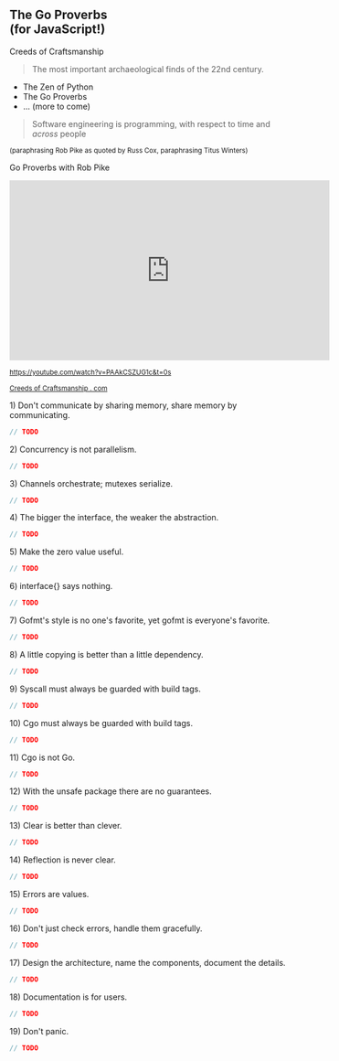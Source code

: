 [comment]: # "THEME = white"
[comment]: # "CODE_THEME = github"
[comment]: # "controls: false"
[comment]: # "keyboard: true"
[comment]: # "markdown: { smartypants: true }"
[comment]: # "hash: false"
[comment]: # "respondToHashChanges: false"

## The Go Proverbs<br>(for JavaScript!)

[comment]: # "!!!"

Creeds of Craftsmanship

> The most important archaeological finds of the 22nd
> century.

- The Zen of Python
- The Go Proverbs
- ... (more to come)

[comment]: # "!!!"

> Software engineering is programming, with respect to time
> and _across_ people

<small>(paraphrasing Rob Pike as quoted by Russ Cox,
paraphrasing Titus Winters)</small>

[comment]: # "!!!"

Go Proverbs with Rob Pike

<iframe width="560" height="315" src="https://www.youtube-nocookie.com/embed/PAAkCSZUG1c?start=0" title="YouTube video player" frameborder="0" allow="accelerometer; autoplay; clipboard-write; encrypted-media; gyroscope; picture-in-picture" allowfullscreen></iframe>

<small><a href="https://www.youtube.com/watch?v=PAAkCSZUG1c&t=0s">https://youtube.com/watch?v=PAAkCSZUG1c&t=0s</a></small>

<small><a href="https://creedsofcraftsmanship.com">Creeds of
Craftsmanship . com</a></small>

[comment]: # "!!!"

1\) Don't communicate by sharing memory, share memory by
communicating.

[comment]: # "!!!"

```js
// TODO
```

[comment]: # "!!!"

2\) Concurrency is not parallelism.

[comment]: # "!!!"

```js
// TODO
```

[comment]: # "!!!"

3\) Channels orchestrate; mutexes serialize.

[comment]: # "!!!"

```js
// TODO
```

[comment]: # "!!!"

4\) The bigger the interface, the weaker the abstraction.

[comment]: # "!!!"

```js
// TODO
```

[comment]: # "!!!"

5\) Make the zero value useful.

[comment]: # "!!!"

```js
// TODO
```

[comment]: # "!!!"

6\) interface{} says nothing.

[comment]: # "!!!"

```js
// TODO
```

[comment]: # "!!!"

7\) Gofmt's style is no one's favorite, yet gofmt is
everyone's favorite.

[comment]: # "!!!"

```js
// TODO
```

[comment]: # "!!!"

8\) A little copying is better than a little dependency.

[comment]: # "!!!"

```js
// TODO
```

[comment]: # "!!!"

9\) Syscall must always be guarded with build tags.

[comment]: # "!!!"

```js
// TODO
```

[comment]: # "!!!"

10\) Cgo must always be guarded with build tags.

[comment]: # "!!!"

```js
// TODO
```

[comment]: # "!!!"

11\) Cgo is not Go.

[comment]: # "!!!"

```js
// TODO
```

[comment]: # "!!!"

12\) With the unsafe package there are no guarantees.

[comment]: # "!!!"

```js
// TODO
```

[comment]: # "!!!"

13\) Clear is better than clever.

[comment]: # "!!!"

```js
// TODO
```

[comment]: # "!!!"

14\) Reflection is never clear.

[comment]: # "!!!"

```js
// TODO
```

[comment]: # "!!!"

15\) Errors are values.

[comment]: # "!!!"

```js
// TODO
```

[comment]: # "!!!"

16\) Don't just check errors, handle them gracefully.

[comment]: # "!!!"

```js
// TODO
```

[comment]: # "!!!"

17\) Design the architecture, name the components, document
the details.

[comment]: # "!!!"

```js
// TODO
```

[comment]: # "!!!"

18\) Documentation is for users.

[comment]: # "!!!"

```js
// TODO
```

[comment]: # "!!!"

19\) Don't panic.

[comment]: # "!!!"

```js
// TODO
```

[comment]: # "!!!"
